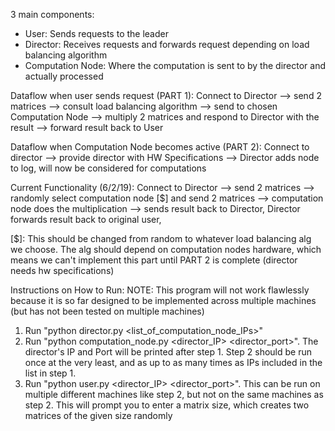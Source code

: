 3 main components:
- User: Sends requests to the leader
- Director: Receives requests and forwards request depending on load balancing algorithm
- Computation Node: Where the  computation is sent to by the director and actually processed

Dataflow when user sends request (PART 1):
Connect to Director –> send 2 matrices –> consult load balancing algorithm –> send to chosen Computation Node –> multiply 2 matrices and respond to Director with the result –> forward result back to User

Dataflow when Computation Node becomes active (PART 2):
Connect to director –> provide director with HW Specifications –> Director adds node to log, will now be considered for computations


Current Functionality (6/2/19):
Connect to Director –> send 2 matrices –> randomly select computation node [$] and send 2 matrices –> computation node does the multiplication –> sends result back to Director, Director forwards result back to original user,

[$]: This should be changed from random to whatever load balancing alg we choose. The alg should depend on computation nodes hardware, which means we can't implement this part until PART 2 is complete (director needs hw specifications)

Instructions on How to Run:
NOTE: This program will not work flawlessly because it is so far designed to be implemented across multiple machines (but has not been tested on multiple machines)

1) Run "python director.py <list_of_computation_node_IPs>"
2) Run "python computation_node.py <director_IP> <director_port>". The director's IP and Port will be printed after step 1. Step 2 should be run once at the very least, and as up to as many times as IPs included in the list in step 1.
3) Run "python user.py <director_IP> <director_port>". This can be run on multiple different machines like step 2, but not on the same machines as step 2. This will prompt you to enter a matrix size, which creates two matrices of the given size randomly
